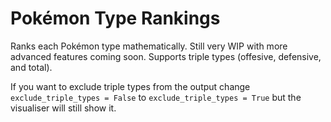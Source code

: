 # Pokémon Type Rankings
Ranks each Pokémon type mathematically. Still very WIP with more advanced features coming soon. Supports triple types (offesive, defensive, and total).

If you want to exclude triple types from the output change ``exclude_triple_types = False`` to ``exclude_triple_types = True`` but the visualiser will still show it.
